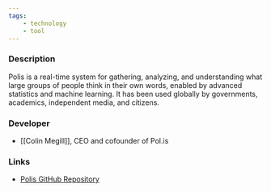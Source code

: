 ```yaml
---
tags: 
    - technology
    - tool
---
```


### Description

Polis is a real-time system for gathering, analyzing, and understanding what large groups of people think in their own words, enabled by advanced statistics and machine learning. It has been used globally by governments, academics, independent media, and citizens.

### Developer

- [[Colin Megill]], CEO and cofounder of Pol.is

### Links

- [Polis GitHub Repository](https://github.com/Polis)